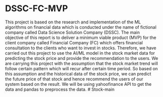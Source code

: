 # DSSC-FC-MVP

This project is based on the research and implementation of the ML algorithms on financial data which is conducted under the name of fictional company called Data Science Solution Company (DSSC). The main objective of this report is to deliver a minimum viable product (MVP) for the client company called Financial Company (FC) which offers financial consultation to the clients who want to invest in stocks. Therefore, we have carried out this project to use the AI/ML model in the stock market data for predicting the stock price and provide the recommendation to the users. We are carrying this project with the assumption that the stock market trend will follow certain pattern which will recur after certain time period. So based on this assumption and the historical data of the stock price, we can predict the future price of that stock and hence recommend the users of our system based on the result. We will be using yahoofinance API to get the data and pandas to preprocess the data.
#   S t o c k - m a i n  
 